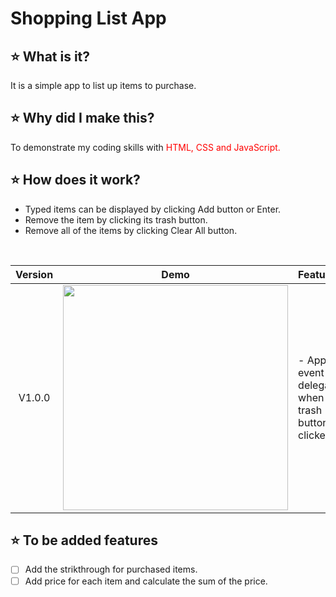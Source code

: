 # Shopping List App
## :star: What is it?
It is a simple app to list up items to purchase.
</br>
## :star: Why did I make this?
To demonstrate my coding skills with <span style="color:red">HTML, CSS and JavaScript.
  </br>
## ⭐ How does it work?
- Typed items can be displayed by clicking Add button or Enter.
- Remove the item by clicking its trash button.
- Remove all of the items by clicking Clear All button.
</br>

|**Version**|**Demo**|**Features**|
|:--:|:--:|:--|
|V1.0.0|<img src="https://user-images.githubusercontent.com/53497516/155865468-915b159f-541a-451a-97e5-30afabdc4f1a.gif" height="360">|- Apply to event delegation when a trash button is clicked|

## ⭐ To be added features
- [ ] Add the strikthrough for purchased items.
- [ ] Add price for each item and calculate the sum of the price.
